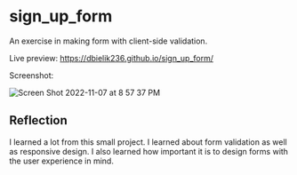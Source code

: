 # sign_up_form
An exercise in making form with client-side validation. 

Live preview: https://dbielik236.github.io/sign_up_form/

Screenshot:

![Screen Shot 2022-11-07 at 8 57 37 PM](https://user-images.githubusercontent.com/95592670/200455075-27a2e7f8-bc45-44c3-8a9e-691d0f7b8ebb.png)

## Reflection
I learned a lot from this small project. I learned about form validation as well as responsive design. I also learned how important it is to design forms with the user experience in mind. 
